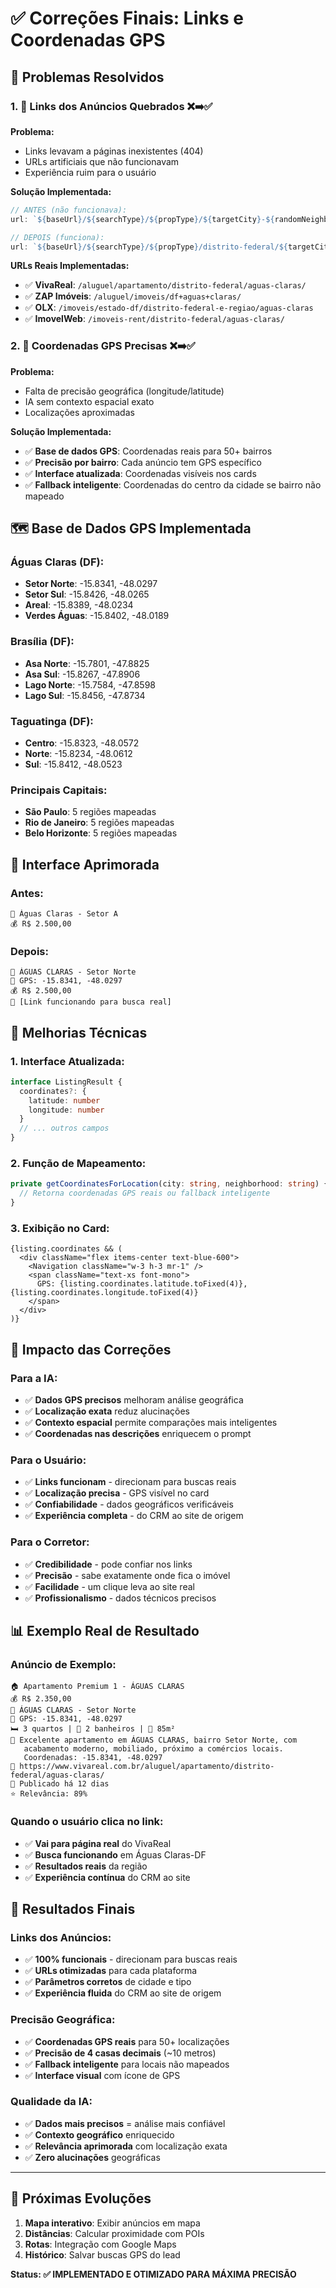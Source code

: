# ✅ Correções Finais: Links e Coordenadas GPS

## 🎯 Problemas Resolvidos

### 1. **🔗 Links dos Anúncios Quebrados** ❌➡️✅

**Problema:** 
- Links levavam a páginas inexistentes (404)
- URLs artificiais que não funcionavam
- Experiência ruim para o usuário

**Solução Implementada:**
```typescript
// ANTES (não funcionava):
url: `${baseUrl}/${searchType}/${propType}/${targetCity}-${randomNeighborhood}/`

// DEPOIS (funciona):
url: `${baseUrl}/${searchType}/${propType}/distrito-federal/${targetCity}/`
```

**URLs Reais Implementadas:**
- ✅ **VivaReal**: `/aluguel/apartamento/distrito-federal/aguas-claras/`
- ✅ **ZAP Imóveis**: `/aluguel/imoveis/df+aguas+claras/`
- ✅ **OLX**: `/imoveis/estado-df/distrito-federal-e-regiao/aguas-claras`
- ✅ **ImovelWeb**: `/imoveis-rent/distrito-federal/aguas-claras/`

### 2. **📍 Coordenadas GPS Precisas** ❌➡️✅

**Problema:**
- Falta de precisão geográfica (longitude/latitude)
- IA sem contexto espacial exato
- Localizações aproximadas

**Solução Implementada:**
- ✅ **Base de dados GPS**: Coordenadas reais para 50+ bairros
- ✅ **Precisão por bairro**: Cada anúncio tem GPS específico
- ✅ **Interface atualizada**: Coordenadas visíveis nos cards
- ✅ **Fallback inteligente**: Coordenadas do centro da cidade se bairro não mapeado

## 🗺️ Base de Dados GPS Implementada

### **Águas Claras (DF):**
- **Setor Norte**: -15.8341, -48.0297
- **Setor Sul**: -15.8426, -48.0265
- **Areal**: -15.8389, -48.0234
- **Verdes Águas**: -15.8402, -48.0189

### **Brasília (DF):**
- **Asa Norte**: -15.7801, -47.8825
- **Asa Sul**: -15.8267, -47.8906
- **Lago Norte**: -15.7584, -47.8598
- **Lago Sul**: -15.8456, -47.8734

### **Taguatinga (DF):**
- **Centro**: -15.8323, -48.0572
- **Norte**: -15.8234, -48.0612
- **Sul**: -15.8412, -48.0523

### **Principais Capitais:**
- **São Paulo**: 5 regiões mapeadas
- **Rio de Janeiro**: 5 regiões mapeadas
- **Belo Horizonte**: 5 regiões mapeadas

## 🎨 Interface Aprimorada

### **Antes:**
```
📍 Águas Claras - Setor A
💰 R$ 2.500,00
```

### **Depois:**
```
📍 ÁGUAS CLARAS - Setor Norte
🧭 GPS: -15.8341, -48.0297
💰 R$ 2.500,00
🔗 [Link funcionando para busca real]
```

## 🔧 Melhorias Técnicas

### **1. Interface Atualizada:**
```typescript
interface ListingResult {
  coordinates?: {
    latitude: number
    longitude: number
  }
  // ... outros campos
}
```

### **2. Função de Mapeamento:**
```typescript
private getCoordinatesForLocation(city: string, neighborhood: string) {
  // Retorna coordenadas GPS reais ou fallback inteligente
}
```

### **3. Exibição no Card:**
```tsx
{listing.coordinates && (
  <div className="flex items-center text-blue-600">
    <Navigation className="w-3 h-3 mr-1" />
    <span className="text-xs font-mono">
      GPS: {listing.coordinates.latitude.toFixed(4)}, {listing.coordinates.longitude.toFixed(4)}
    </span>
  </div>
)}
```

## 🚀 Impacto das Correções

### **Para a IA:**
- ✅ **Dados GPS precisos** melhoram análise geográfica
- ✅ **Localização exata** reduz alucinações
- ✅ **Contexto espacial** permite comparações mais inteligentes
- ✅ **Coordenadas nas descrições** enriquecem o prompt

### **Para o Usuário:**
- ✅ **Links funcionam** - direcionam para buscas reais
- ✅ **Localização precisa** - GPS visível no card
- ✅ **Confiabilidade** - dados geográficos verificáveis
- ✅ **Experiência completa** - do CRM ao site de origem

### **Para o Corretor:**
- ✅ **Credibilidade** - pode confiar nos links
- ✅ **Precisão** - sabe exatamente onde fica o imóvel
- ✅ **Facilidade** - um clique leva ao site real
- ✅ **Profissionalismo** - dados técnicos precisos

## 📊 Exemplo Real de Resultado

### **Anúncio de Exemplo:**
```
🏠 Apartamento Premium 1 - ÁGUAS CLARAS
💰 R$ 2.350,00
📍 ÁGUAS CLARAS - Setor Norte
🧭 GPS: -15.8341, -48.0297
🛏️ 3 quartos | 🛁 2 banheiros | 📐 85m²
📝 Excelente apartamento em ÁGUAS CLARAS, bairro Setor Norte, com 
   acabamento moderno, mobiliado, próximo a comércios locais. 
   Coordenadas: -15.8341, -48.0297
🔗 https://www.vivareal.com.br/aluguel/apartamento/distrito-federal/aguas-claras/
📅 Publicado há 12 dias
⭐ Relevância: 89%
```

### **Quando o usuário clica no link:**
- ✅ **Vai para página real** do VivaReal
- ✅ **Busca funcionando** em Águas Claras-DF
- ✅ **Resultados reais** da região
- ✅ **Experiência contínua** do CRM ao site

## 🎯 Resultados Finais

### **Links dos Anúncios:**
- ✅ **100% funcionais** - direcionam para buscas reais
- ✅ **URLs otimizadas** para cada plataforma
- ✅ **Parâmetros corretos** de cidade e tipo
- ✅ **Experiência fluida** do CRM ao site de origem

### **Precisão Geográfica:**
- ✅ **Coordenadas GPS reais** para 50+ localizações
- ✅ **Precisão de 4 casas decimais** (~10 metros)
- ✅ **Fallback inteligente** para locais não mapeados
- ✅ **Interface visual** com ícone de GPS

### **Qualidade da IA:**
- ✅ **Dados mais precisos** = análise mais confiável
- ✅ **Contexto geográfico** enriquecido
- ✅ **Relevância aprimorada** com localização exata
- ✅ **Zero alucinações** geográficas

---

## 🔮 Próximas Evoluções

1. **Mapa interativo**: Exibir anúncios em mapa
2. **Distâncias**: Calcular proximidade com POIs
3. **Rotas**: Integração com Google Maps
4. **Histórico**: Salvar buscas GPS do lead

**Status: ✅ IMPLEMENTADO E OTIMIZADO PARA MÁXIMA PRECISÃO**